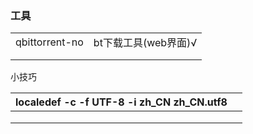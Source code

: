 









### 工具

|                |                      |
| -------------- | -------------------- |
| qbittorrent-no | bt下载工具(web界面)√ |
|                |                      |
|                |                      |





小技巧

| localedef -c -f UTF-8 -i zh_CN zh_CN.utf8 |      |
| ----------------------------------------- | ---- |
|                                           |      |
|                                           |      |
|                                           |      |

